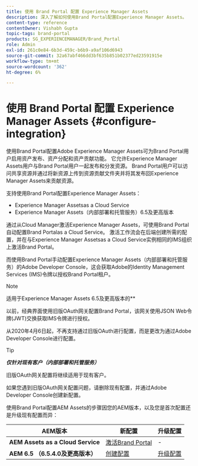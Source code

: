 ```yaml
---
title: 使用 Brand Portal 配置 Experience Manager Assets
description: 深入了解如何使用Brand Portal配置Experience Manager Assets。
content-type: reference
contentOwner: Vishabh Gupta
topic-tags: brand-portal
products: SG_EXPERIENCEMANAGER/Brand_Portal
role: Admin
exl-id: 261c0e84-6b3d-459c-b6b9-a9af106d6943
source-git-commit: 32a67abf466dd3bf635b851b02377ed23591915e
workflow-type: tm+mt
source-wordcount: '362'
ht-degree: 6%

---
```


# 使用 Brand Portal 配置 Experience Manager Assets {#configure-integration}

使用Brand Portal配置Adobe Experience Manager Assets可为Brand Portal用户启用资产发布、资产分配和资产贡献功能。 它允许Experience Manager Assets用户与Brand Portal用户一起发布和分发资源。 Brand Portal用户可以访问共享资源并通过将新资源上传到资源贡献文件夹并将其发布回Experience Manager Assets来贡献资源。

支持使用Brand Portal配置Experience Manager Assets：

* Experience Manager Assetsas a Cloud Service
* Experience Manager Assets（内部部署和托管服务）6.5及更高版本

通过从Cloud Manager激活Experience Manager Assets，可使用Brand Portal自动配置Brand Portalas a Cloud Service。 激活工作流会在后端创建所需的配置，并在与Experience Manager Assetsas a Cloud Service实例相同的IMS组织上激活Brand Portal。

而使用Brand Portal手动配置Experience Manager Assets（内部部署和托管服务）的Adobe Developer Console，这会获取Adobe的Identity Management Services (IMS)令牌以授权Brand Portal租户。

>[!NOTE]
>
>适用于Experience Manager Assets 6.5及更高版本的&#x200B;**&#x200B;**&#x200B;**
>
>以前，经典界面使用旧版OAuth网关配置Brand Portal，该网关使用JSON Web令牌(JWT)交换获取IMS令牌进行授权。
>
>从2020年4月6日起，不再支持通过旧版OAuth进行配置，而是更改为通过Adobe Developer Console进行配置。


>[!TIP]
>
>***仅针对现有客户（内部部署和托管服务）***
>
>旧版OAuth网关配置将继续适用于现有客户。
>
>如果您遇到旧版OAuth网关配置问题，请删除现有配置，并通过Adobe Developer Console创建新配置。

使用Brand Portal配置AEM Assets的步骤因您的AEM版本，以及您是首次配置还是升级现有配置而异：

| **AEM版本** | **新配置** | **升级配置** |
|---|---|---|
| **AEM Assets as a Cloud Service** | [激活Brand Portal](https://experienceleague.adobe.com/zh-hans/docs/experience-manager-cloud-service/content/assets/brand-portal/configure-aem-assets-with-brand-portal) | - |
| **AEM 6.5 （6.5.4.0及更高版本）** | [创建配置](https://experienceleague.adobe.com/zh-hans/docs/experience-manager-65/content/assets/brandportal/configure-aem-assets-with-brand-portal) | [升级配置](https://experienceleague.adobe.com/zh-hans/docs/experience-manager-65/content/assets/brandportal/configure-aem-assets-with-brand-portal#upgrade-integration-65) |

